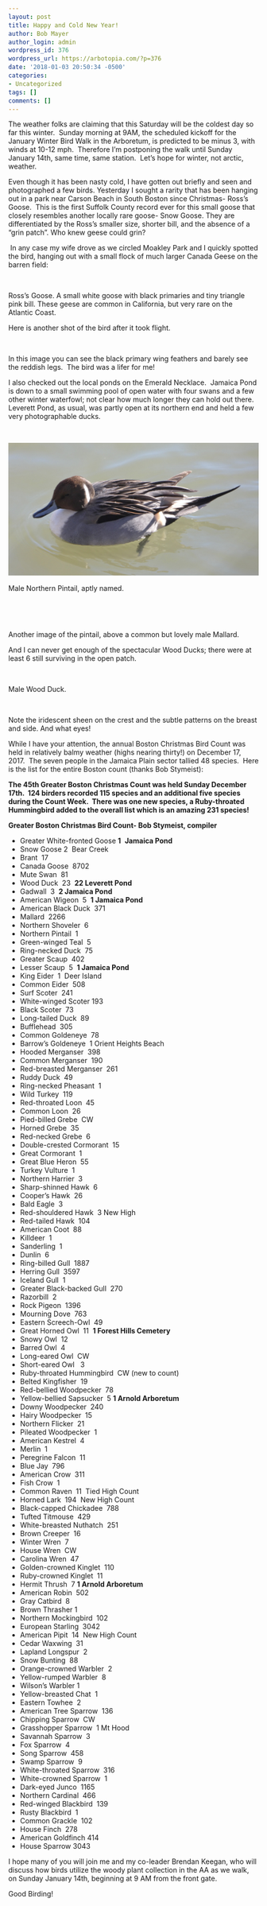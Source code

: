 ```yaml
---
layout: post
title: Happy and Cold New Year!
author: Bob Mayer
author_login: admin
wordpress_id: 376
wordpress_url: https://arbotopia.com/?p=376
date: '2018-01-03 20:50:34 -0500'
categories:
- Uncategorized
tags: []
comments: []
---
```



<p>The weather&nbsp;folks are claiming that this Saturday will be the coldest day so far this winter.&nbsp; Sunday morning at 9AM, the scheduled kickoff for the January Winter Bird Walk in the Arboretum, is predicted to be minus 3, with winds at 10-12 mph.&nbsp; Therefore I&rsquo;m postponing the walk until Sunday January 14th, same time, same station.&nbsp; Let&rsquo;s hope for winter, not arctic, weather.</p>


<p>Even though it has been nasty cold, I have gotten out briefly and seen and photographed a few birds. Yesterday I sought a rarity that has been hanging out in a park near Carson Beach in South Boston&nbsp;since Christmas- Ross&rsquo;s Goose.&nbsp; This is the first&nbsp;Suffolk County record ever for this small goose that closely resembles another locally rare goose- Snow Goose. They are differentiated&nbsp;by the Ross&rsquo;s smaller size, shorter bill, and the absence of a &ldquo;grin patch&rdquo;.&nbsp;Who knew geese could grin?&nbsp;</p>


<p>&nbsp;In any case my wife drove&nbsp;as we circled&nbsp;Moakley Park and I quickly spotted the bird, hanging out with a small flock of much larger Canada Geese on the barren field:</p>


<p><!-- wp:image {"id":379} --></p>
 <img src="/images//2018/11/P1010460.jpg?fit=525%2C372&amp;ssl=1" alt="" class="wp-image-379"/>


<p>Ross&rsquo;s Goose. A small white goose with black primaries and tiny triangle pink bill. These geese are common in California, but very rare on the Atlantic Coast.</p>


<p>Here is another shot of the bird after it took flight.</p>


<p><!-- wp:image {"id":380} --></p>
 <img src="https://i1.wp.com/arbotopia.com/wp-content/uploads/2018/11/P1010468.jpg?fit=525%2C367&amp;ssl=1" alt="" class="wp-image-380"/>


<p>In this image you can see the black primary wing feathers and barely see the reddish legs.&nbsp; The bird was a lifer for me!</p>


<p>I also checked out the local ponds on the Emerald Necklace.&nbsp; Jamaica Pond is down to a small swimming pool of open water with four swans and a few other winter waterfowl; not&nbsp;clear how much longer they can hold out there.&nbsp; Leverett Pond, as usual, was partly open at its northern end and held a few very photographable ducks.</p>


<p><!-- wp:image {"id":1575} --></p>
 <img src="/images/2018/01/P1010398.jpg" alt="" class="wp-image-1575"/>


<p><!-- wp:image {"id":382} --></p>
 <img src="/images//2018/11/P1010398-1.jpg?fit=525%2C278&amp;ssl=1" alt="" class="wp-image-382"/>


<p>Male Northern Pintail, aptly named.</p>


<p><!-- wp:image {"id":1576} --></p>
 <img src="/images/2018/01/P1010399.jpg" alt="" class="wp-image-1576"/>


<p><!-- wp:image {"id":383} --></p>
 <img src="https://i1.wp.com/arbotopia.com/wp-content/uploads/2018/11/P1010399.jpg?fit=525%2C495&amp;ssl=1" alt="" class="wp-image-383"/>


<p>Another image of the pintail, above a common but lovely male Mallard.</p>


<p>And I can never get enough of the spectacular Wood Ducks; there were at least 6 still surviving in the open patch.</p>


<p><!-- wp:image {"id":384} --></p>
 <img src="https://i1.wp.com/arbotopia.com/wp-content/uploads/2018/11/P1010415.jpg?fit=525%2C434&amp;ssl=1" alt="" class="wp-image-384"/>


<p>Male Wood Duck.</p>


<p><!-- wp:image {"id":385} --></p>
 <img src="https://i1.wp.com/arbotopia.com/wp-content/uploads/2018/11/P1010412.jpg?fit=525%2C356&amp;ssl=1" alt="" class="wp-image-385"/>


<p>Note the iridescent sheen on the crest and the subtle patterns on the breast and side. And what eyes!</p>


<p>While I have your attention, the annual Boston Christmas Bird Count was held in relatively balmy weather (highs&nbsp;nearing thirty!) on December 17, 2017.&nbsp; The seven people in the Jamaica Plain sector tallied 48 species.&nbsp; Here is the list for the entire Boston count (thanks Bob Stymeist):</p>


<p><strong>The 45th Greater Boston Christmas Count was held Sunday December 17th.&nbsp; 124 birders&nbsp;</strong><strong>recorded 115 species and an additional five species during the Count Week.&nbsp;&nbsp;</strong><strong>There was one new species, a Ruby-throated Hummingbird added to the overall&nbsp;</strong><strong>list which is an amazing 231 species!</strong></p>


<p><strong>Greater Boston Christmas Bird Count-&nbsp;Bob Stymeist, compiler</strong></p>


<p><!-- wp:list --></p>
<ul>
<li>Greater White-fronted Goose&nbsp;<strong>1</strong>&nbsp;&nbsp;<strong>Jamaica Pond</strong></li>
<li>Snow Goose 2 &nbsp;Bear Creek</li>
<li>Brant &nbsp;17</li>
<li>Canada Goose &nbsp;8702</li>
<li>Mute Swan &nbsp;81</li>
<li>Wood Duck &nbsp;23&nbsp;&nbsp;<strong>22 Leverett Pond</strong></li>
<li>Gadwall &nbsp;3&nbsp;&nbsp;<strong>2 Jamaica Pond</strong></li>
<li>American Wigeon &nbsp;5&nbsp;&nbsp;<strong>1 Jamaica Pond</strong></li>
<li>American Black Duck &nbsp;371</li>
<li>Mallard &nbsp;2266</li>
<li>Northern Shoveler &nbsp;6</li>
<li>Northern Pintail &nbsp;1</li>
<li>Green-winged Teal &nbsp;5</li>
<li>Ring-necked Duck &nbsp;75</li>
<li>Greater Scaup &nbsp;402</li>
<li>Lesser Scaup &nbsp;5&nbsp;&nbsp;<strong>1 Jamaica Pond</strong></li>
<li>King Eider &nbsp;1 &nbsp;Deer Island</li>
<li>Common Eider &nbsp;508</li>
<li>Surf Scoter &nbsp;241</li>
<li>White-winged Scoter 193</li>
<li>Black Scoter &nbsp;73</li>
<li>Long-tailed Duck &nbsp;89</li>
<li>Bufflehead &nbsp;305</li>
<li>Common Goldeneye &nbsp;78</li>
<li>Barrow&rsquo;s Goldeneye &nbsp;1 Orient Heights Beach</li>
<li>Hooded Merganser &nbsp;398</li>
<li>Common Merganser &nbsp;190</li>
<li>Red-breasted Merganser &nbsp;261</li>
<li>Ruddy Duck &nbsp;49</li>
<li>Ring-necked Pheasant &nbsp;1</li>
<li>Wild Turkey &nbsp;119</li>
<li>Red-throated Loon &nbsp;45</li>
<li>Common Loon &nbsp;26</li>
<li>Pied-billed Grebe &nbsp;CW</li>
<li>Horned Grebe &nbsp;35</li>
<li>Red-necked Grebe &nbsp;6</li>
<li>Double-crested Cormorant &nbsp;15</li>
<li>Great Cormorant &nbsp;1</li>
<li>Great Blue Heron &nbsp;55</li>
<li>Turkey Vulture &nbsp;1</li>
<li>Northern Harrier &nbsp;3</li>
<li>Sharp-shinned Hawk &nbsp;6</li>
<li>Cooper&rsquo;s Hawk &nbsp;26</li>
<li>Bald Eagle &nbsp;3</li>
<li>Red-shouldered Hawk &nbsp;3 New High</li>
<li>Red-tailed Hawk &nbsp;104</li>
<li>American Coot &nbsp;88</li>
<li>Killdeer &nbsp;1</li>
<li>Sanderling &nbsp;1</li>
<li>Dunlin &nbsp;6</li>
<li>Ring-billed Gull &nbsp;1887</li>
<li>Herring Gull &nbsp;3597</li>
<li>Iceland Gull &nbsp;1</li>
<li>Greater Black-backed Gull &nbsp;270</li>
<li>Razorbill &nbsp;2</li>
<li>Rock Pigeon &nbsp;1396</li>
<li>Mourning Dove &nbsp;763</li>
<li>Eastern Screech-Owl &nbsp;49</li>
<li>Great Horned Owl &nbsp;11&nbsp;&nbsp;<strong>1 Forest Hills Cemetery</strong></li>
<li>Snowy Owl &nbsp;12</li>
<li>Barred Owl &nbsp;4</li>
<li>Long-eared Owl &nbsp;CW</li>
<li>Short-eared Owl &nbsp;&nbsp;3</li>
<li>Ruby-throated Hummingbird &nbsp;CW (new to count)</li>
<li>Belted Kingfisher &nbsp;19</li>
<li>Red-bellied Woodpecker &nbsp;78</li>
<li>Yellow-bellied Sapsucker &nbsp;5&nbsp;<strong>1 Arnold Arboretum</strong></li>
<li>Downy Woodpecker &nbsp;240</li>
<li>Hairy Woodpecker &nbsp;15</li>
<li>Northern Flicker &nbsp;21</li>
<li>Pileated Woodpecker &nbsp;1</li>
<li>American Kestrel &nbsp;4</li>
<li>Merlin &nbsp;1</li>
<li>Peregrine Falcon &nbsp;11</li>
<li>Blue Jay &nbsp;796</li>
<li>American Crow &nbsp;311</li>
<li>Fish Crow &nbsp;1</li>
<li>Common Raven &nbsp;11 &nbsp;Tied High Count</li>
<li>Horned Lark &nbsp;194 &nbsp;New High Count</li>
<li>Black-capped Chickadee &nbsp;788</li>
<li>Tufted Titmouse &nbsp;429</li>
<li>White-breasted Nuthatch &nbsp;251</li>
<li>Brown Creeper &nbsp;16</li>
<li>Winter Wren &nbsp;7</li>
<li>House Wren &nbsp;CW</li>
<li>Carolina Wren &nbsp;47</li>
<li>Golden-crowned Kinglet &nbsp;110</li>
<li>Ruby-crowned Kinglet &nbsp;11</li>
<li>Hermit Thrush &nbsp;7&nbsp;<strong>1 Arnold Arboretum</strong></li>
<li>American Robin &nbsp;502</li>
<li>Gray Catbird &nbsp;8</li>
<li>Brown Thrasher 1</li>
<li>Northern Mockingbird &nbsp;102</li>
<li>European Starling &nbsp;3042</li>
<li>American Pipit &nbsp;14 &nbsp;New High Count</li>
<li>Cedar Waxwing &nbsp;31</li>
<li>Lapland Longspur &nbsp;2</li>
<li>Snow Bunting &nbsp;88</li>
<li>Orange-crowned Warbler &nbsp;2</li>
<li>Yellow-rumped Warbler &nbsp;8</li>
<li>Wilson&rsquo;s Warbler 1</li>
<li>Yellow-breasted Chat &nbsp;1</li>
<li>Eastern Towhee &nbsp;2</li>
<li>American Tree Sparrow &nbsp;136</li>
<li>Chipping Sparrow &nbsp;CW</li>
<li>Grasshopper Sparrow &nbsp;1 Mt Hood</li>
<li>Savannah Sparrow &nbsp;3</li>
<li>Fox Sparrow &nbsp;4</li>
<li>Song Sparrow &nbsp;458</li>
<li>Swamp Sparrow &nbsp;9</li>
<li>White-throated Sparrow &nbsp;316</li>
<li>White-crowned Sparrow &nbsp;1</li>
<li>Dark-eyed Junco &nbsp;1165</li>
<li>Northern Cardinal &nbsp;466</li>
<li>Red-winged Blackbird &nbsp;139</li>
<li>Rusty Blackbird &nbsp;1</li>
<li>Common Grackle &nbsp;102</li>
<li>House Finch &nbsp;278</li>
<li>American Goldfinch 414</li>
<li>House Sparrow 3043</li>
</ul>
<p><!-- /wp:list --></p>


<p>I hope many of you will join me and my co-leader Brendan Keegan, who will discuss how birds utilize the woody plant collection in the AA as we walk, on Sunday January 14th, beginning at 9 AM from the front gate.</p>


<p>Good Birding!</p>
